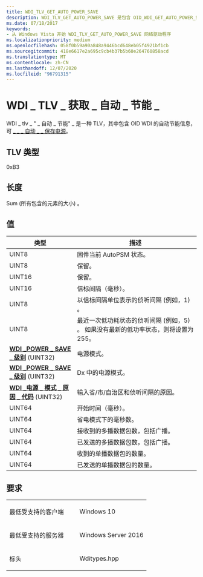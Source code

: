 ```yaml
---
title: WDI_TLV_GET_AUTO_POWER_SAVE
description: WDI_TLV_GET_AUTO_POWER_SAVE 是包含 OID_WDI_GET_AUTO_POWER_SAVE 自动节能信息的 TLV。
ms.date: 07/18/2017
keywords:
- 从 Windows Vista 开始 WDI_TLV_GET_AUTO_POWER_SAVE 网络驱动程序
ms.localizationpriority: medium
ms.openlocfilehash: 058f0b59a90a848a9446bcd648eb05f4921bf1cb
ms.sourcegitcommit: 418e6617e2a695c9cb4b37b5b60e264760858acd
ms.translationtype: MT
ms.contentlocale: zh-CN
ms.lasthandoff: 12/07/2020
ms.locfileid: "96791315"
---
```

# <a name="wdi_tlv_get_auto_power_save"></a>WDI \_ TLV \_ 获取 \_ 自动 \_ 节能 \_


WDI \_ tlv \_ " \_ 自动 \_ 节能" \_ 是一种 TLV，其中包含 OID WDI 的自动节能信息，可 [ \_ \_ \_ 自动 \_ \_ 保存电源](./oid-wdi-get-auto-power-save.md)。

## <a name="tlv-type"></a>TLV 类型


0xB3

## <a name="length"></a>长度


Sum (所有包含的元素的大小) 。

## <a name="values"></a>值


| 类型                                                                               | 描述                                                                                                        |
|------------------------------------------------------------------------------------|--------------------------------------------------------------------------------------------------------------------|
| UINT8                                                                              | 固件当前 AutoPSM 状态。                                                                                |
| UINT8                                                                              | 保留。                                                                                                          |
| UINT16                                                                             | 保留。                                                                                                          |
| UINT16                                                                             | 信标间隔（毫秒）。                                                                               |
| UINT8                                                                              | 以信标间隔单位表示的侦听间隔 (例如，1) 。                                          |
| UINT8                                                                              | 最近一次低功耗状态的侦听间隔 (例如，5) 。 如果没有最新的低功率状态，则将设置为255。 |
| [**WDI \_POWER \_ SAVE \_ 级别**](/windows-hardware/drivers/ddi/wditypes/ne-wditypes-_wdi_power_save_level) (UINT32)               | 电源模式。                                                                                                    |
| [**WDI \_POWER \_ SAVE \_ 级别**](/windows-hardware/drivers/ddi/wditypes/ne-wditypes-_wdi_power_save_level) (UINT32)               | Dx 中的电源模式。                                                                                              |
| [**WDI \_电源 \_ 模式 \_ 原因 \_ 代码**](/windows-hardware/drivers/ddi/wditypes/ne-wditypes-_wdi_power_mode_reason_code) (UINT32)  | 输入省/市/自治区和侦听间隔的原因。                                                  |
| UINT64                                                                             | 开始时间（毫秒）。                                                                                          |
| UINT64                                                                             | 省电模式下的毫秒数。                                                                                   |
| UINT64                                                                             | 接收到的多播数据包数，包括广播。                                                         |
| UINT64                                                                             | 已发送的多播数据包数，包括广播。                                                             |
| UINT64                                                                             | 收到的单播数据包的数量。                                                                                |
| UINT64                                                                             | 已发送的单播数据包的数量。                                                                                    |

 

<a name="requirements"></a>要求
------------

<table>
<colgroup>
<col width="50%" />
<col width="50%" />
</colgroup>
<tbody>
<tr class="odd">
<td><p>最低受支持的客户端</p></td>
<td><p>Windows 10</p></td>
</tr>
<tr class="even">
<td><p>最低受支持的服务器</p></td>
<td><p>Windows Server 2016</p></td>
</tr>
<tr class="odd">
<td><p>标头</p></td>
<td>Wditypes.hpp</td>
</tr>
</tbody>
</table>

 

